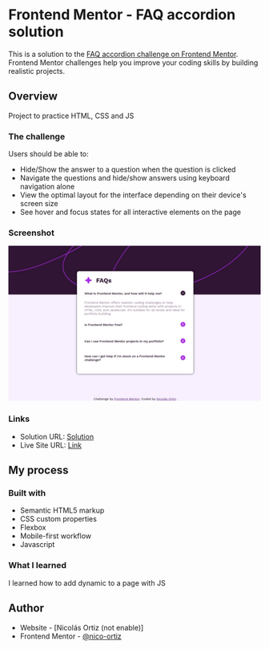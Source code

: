 # Frontend Mentor - FAQ accordion solution

This is a solution to the [FAQ accordion challenge on Frontend Mentor](https://www.frontendmentor.io/challenges/faq-accordion-wyfFdeBwBz). Frontend Mentor challenges help you improve your coding skills by building realistic projects. 

## Overview
Project to practice HTML, CSS and JS

### The challenge

Users should be able to:

- Hide/Show the answer to a question when the question is clicked
- Navigate the questions and hide/show answers using keyboard navigation alone
- View the optimal layout for the interface depending on their device's screen size
- See hover and focus states for all interactive elements on the page

### Screenshot

![](/assets/images/screenshot.jpg)

### Links

- Solution URL: [Solution](https://github.com/nico-ortiz/faq-accordion)
- Live Site URL: [Link](#)

## My process

### Built with

- Semantic HTML5 markup
- CSS custom properties
- Flexbox
- Mobile-first workflow
- Javascript

### What I learned

I learned how to add dynamic to a page with JS

## Author

- Website - [Nicolás Ortiz (not enable)]
- Frontend Mentor - [@nico-ortiz](https://www.frontendmentor.io/profile/nico-ortiz)
